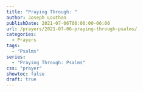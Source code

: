 ```yaml
---
title: "Praying Through: "
author: Joseph Louthan
publishDate: 2021-07-06T06:00:00-06:00
url: /prayers/2021-07-06-praying-through-psalms/
categories:
  - Prayers
tags:
  - "Psalms"
series:
  - "Praying Through: Psalms"
css: "prayer"
showtoc: false
draft: true
---
```

<div style="font-variant: small-caps;">

</div>

```text

```
